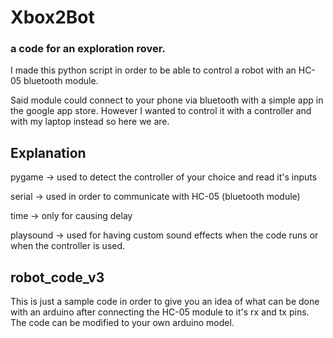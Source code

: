 # Xbox2Bot
### a code for an exploration rover.
I made this python script in order to be able to control a robot with an HC-05 bluetooth module.

Said module could connect to your phone via bluetooth with a simple app in the google app store.
However I wanted to control it with a controller and with my laptop instead so here we are.

## Explanation
pygame -> used to detect the controller of your choice and read it's inputs

serial -> used in order to communicate with HC-05 (bluetooth module)

time -> only for causing delay

playsound -> used for having custom sound effects when the code runs or when the controller is used.

## robot_code_v3
This is just a sample code in order to give you an idea of what can be done with an arduino after connecting the HC-05 module to it's rx and tx pins.
The code can be modified to your own arduino model.
